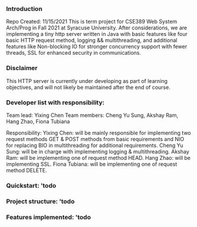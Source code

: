 ### Introduction
Repo Created: 11/15/2021
This is term project for CSE389 Web System Arch/Prog in Fall 2021 at Syracuse University. After considerations, we are implementing a tiny http server written in Java with basic features like four basic HTTP request method, logging && multithreading, and additional features like Non-blocking IO for stronger concurrency support with fewer threads, SSL for enhanced security in communications. 

### Disclaimer
This HTTP server is currently under developing as part of learning objectives, and will not likely be maintained after the end of course.

### Developer list with responsibility:
Team lead: Yixing Chen
Team members: Cheng Yu Sung, Akshay Ram, Hang Zhao, Fiona Tubiana

Responsibility:
Yixing Chen: will be mainly responsible for implementing two request methods GET & POST methods from basic requirements and NIO for replacing BIO in multithreading for additional requirements. 
Cheng Yu Sung: will be in charge with implementing logging & multithreading. 
Akshay Ram: will be implementing one of request method HEAD.
Hang Zhao: will be implementing SSL. 
Fiona Tubiana: will be implementing one of request method DELETE.

### Quickstart: 'todo

### Project structure: 'todo

### Features implemented: 'todo

